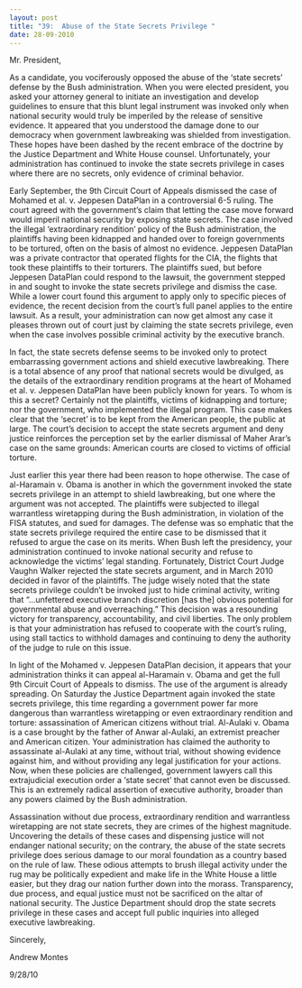 ```yaml
---
layout: post
title: "39:  Abuse of the State Secrets Privilege "
date: 28-09-2010
---
```

Mr. President,

As a candidate, you vociferously opposed the abuse of the ‘state secrets’ defense by the Bush administration. When you were elected president, you asked your attorney general to initiate an investigation and develop guidelines to ensure that this blunt legal instrument was invoked only when national security would truly be imperiled by the release of sensitive evidence. It appeared that you understood the damage done to our democracy when government lawbreaking was shielded from investigation. These hopes have been dashed by the recent embrace of the doctrine by the Justice Department and White House counsel. Unfortunately, your administration has continued to invoke the state secrets privilege in cases where there are no secrets, only evidence of criminal behavior.

Early September, the 9th Circuit Court of Appeals dismissed the case of Mohamed et al. v. Jeppesen DataPlan in a controversial 6-5 ruling. The court agreed with the government’s claim that letting the case move forward would imperil national security by exposing state secrets. The case involved the illegal ‘extraordinary rendition’ policy of the Bush administration, the plaintiffs having been kidnapped and handed over to foreign governments to be tortured, often on the basis of almost no evidence. Jeppesen DataPlan was a private contractor that operated flights for the CIA, the flights that took these plaintiffs to their torturers. The plaintiffs sued, but before Jeppesen DataPlan could respond to the lawsuit, the government stepped in and sought to invoke the state secrets privilege and dismiss the case. While a lower court found this argument to apply only to specific pieces of evidence, the recent decision from the court’s full panel applies to the entire lawsuit. As a result, your administration can now get almost any case it pleases thrown out of court just by claiming the state secrets privilege, even when the case involves possible criminal activity by the executive branch.

In fact, the state secrets defense seems to be invoked only to protect embarrassing government actions and shield executive lawbreaking. There is a total absence of any proof that national secrets would be divulged, as the details of the extraordinary rendition programs at the heart of Mohamed et al. v. Jeppesen DataPlan have been publicly known for years. To whom is this a secret? Certainly not the plaintiffs, victims of kidnapping and torture; nor the government, who implemented the illegal program. This case makes clear that the ‘secret’ is to be kept from the American people, the public at large. The court’s decision to accept the state secrets argument and deny justice reinforces the perception set by the earlier dismissal of Maher Arar’s case on the same grounds: American courts are closed to victims of official torture.

Just earlier this year there had been reason to hope otherwise. The case of al-Haramain v. Obama is another in which the government invoked the state secrets privilege in an attempt to shield lawbreaking, but one where the argument was not accepted. The plaintiffs were subjected to illegal warrantless wiretapping during the Bush administration, in violation of the FISA statutes, and sued for damages. The defense was so emphatic that the state secrets privilege required the entire case to be dismissed that it refused to argue the case on its merits. When Bush left the presidency, your administration continued to invoke national security and refuse to acknowledge the victims’ legal standing. Fortunately, District Court Judge Vaughn Walker rejected the state secrets argument, and in March 2010 decided in favor of the plaintiffs. The judge wisely noted that the state secrets privilege couldn’t be invoked just to hide criminal activity, writing that “…unfettered executive branch discretion [has the] obvious potential for governmental abuse and overreaching.” This decision was a resounding victory for transparency, accountability, and civil liberties. The only problem is that your administration has refused to cooperate with the court’s ruling, using stall tactics to withhold damages and continuing to deny the authority of the judge to rule on this issue.

In light of the Mohamed v. Jeppesen DataPlan decision, it appears that your administration thinks it can appeal al-Haramain v. Obama and get the full 9th Circuit Court of Appeals to dismiss. The use of the argument is already spreading. On Saturday the Justice Department again invoked the state secrets privilege, this time regarding a government power far more dangerous than warrantless wiretapping or even extraordinary rendition and torture: assassination of American citizens without trial. Al-Aulaki v. Obama is a case brought by the father of Anwar al-Aulaki, an extremist preacher and American citizen. Your administration has claimed the authority to assassinate al-Aulaki at any time, without trial, without showing evidence against him, and without providing any legal justification for your actions. Now, when these policies are challenged, government lawyers call this extrajudicial execution order a ‘state secret’ that cannot even be discussed. This is an extremely radical assertion of executive authority, broader than any powers claimed by the Bush administration.

Assassination without due process, extraordinary rendition and warrantless wiretapping are not state secrets, they are crimes of the highest magnitude. Uncovering the details of these cases and dispensing justice will not endanger national security; on the contrary, the abuse of the state secrets privilege does serious damage to our moral foundation as a country based on the rule of law. These odious attempts to brush illegal activity under the rug may be politically expedient and make life in the White House a little easier, but they drag our nation further down into the morass. Transparency, due process, and equal justice must not be sacrificed on the altar of national security. The Justice Department should drop the state secrets privilege in these cases and accept full public inquiries into alleged executive lawbreaking.

Sincerely,

Andrew Montes

9/28/10
 


 
 